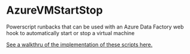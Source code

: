 # AzureVMStartStop
Powerscript runbacks that can be used with an Azure Data Factory web hook to automatically start or stop a virtual machine

[See a walkthru of the implementation of these scripts here.](https://mcconnellweb.com/posts/post6/)

